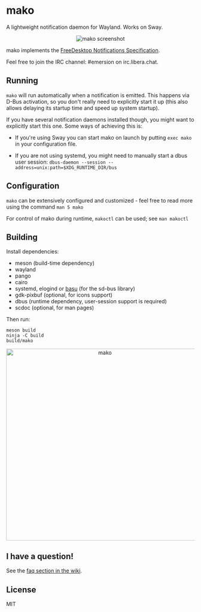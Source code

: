 # mako

A lightweight notification daemon for Wayland. Works on Sway.

<p align="center">
  <img src="https://github.com/user-attachments/assets/25582bd6-bd3b-4bb3-b248-87fa7f88e967" alt="mako screenshot">
</p>

mako implements the [FreeDesktop Notifications Specification][spec].

Feel free to join the IRC channel: #emersion on irc.libera.chat.

## Running


`mako` will run automatically when a notification is emitted. This happens via
D-Bus activation, so you don't really need to explicitly start it up (this also
allows delaying its startup time and speed up system startup).

If you have several notification daemons installed though, you might want to
explicitly start this one. Some ways of achieving this is:

- If you're using Sway you can start mako on launch by putting `exec mako` in
  your configuration file.

- If you are not using systemd, you might need to manually start a dbus user
  session: `dbus-daemon --session --address=unix:path=$XDG_RUNTIME_DIR/bus`

## Configuration

`mako` can be extensively configured and customized - feel free to read more
using the command `man 5 mako`

For control of mako during runtime, `makoctl` can be used; see `man makoctl`

## Building

Install dependencies:

* meson (build-time dependency)
* wayland
* pango
* cairo
* systemd, elogind or [basu] (for the sd-bus library)
* gdk-pixbuf (optional, for icons support)
* dbus (runtime dependency, user-session support is required)
* scdoc (optional, for man pages)

Then run:

```shell
meson build
ninja -C build
build/mako
```

<p align="center">
  <img src="https://github.com/user-attachments/assets/4b32fef6-61d9-4ad1-8820-d4e5a245a76c" width="512" alt="mako">
</p>

## I have a question!

See the [faq section in the wiki](https://github.com/emersion/mako/wiki/Frequently-asked-questions).

## License

MIT

[spec]: https://specifications.freedesktop.org/notification-spec/latest/
[basu]: https://github.com/emersion/basu
